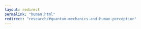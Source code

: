 ```yaml
---
layout: redirect
permalink: "human.html"
redirect: "research/#quantum-mechanics-and-human-perception"
---
```


